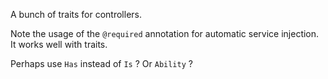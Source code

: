 A bunch of traits for controllers.

Note the usage of the `@required` annotation for automatic service injection.
It works well with traits.

Perhaps use `Has` instead of `Is` ?  Or `Ability` ?